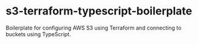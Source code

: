 # s3-terraform-typescript-boilerplate
Boilerplate for configuring AWS S3 using Terraform and connecting to buckets using TypeScript.
